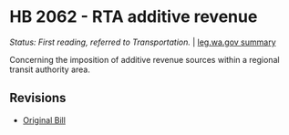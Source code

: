 # HB 2062 - RTA additive revenue
*Status: First reading, referred to Transportation.* | [leg.wa.gov summary](https://app.leg.wa.gov/billsummary?BillNumber=2062&Year=2021)

Concerning the imposition of additive revenue sources within a regional transit authority area.

## Revisions
* [Original Bill](1/)